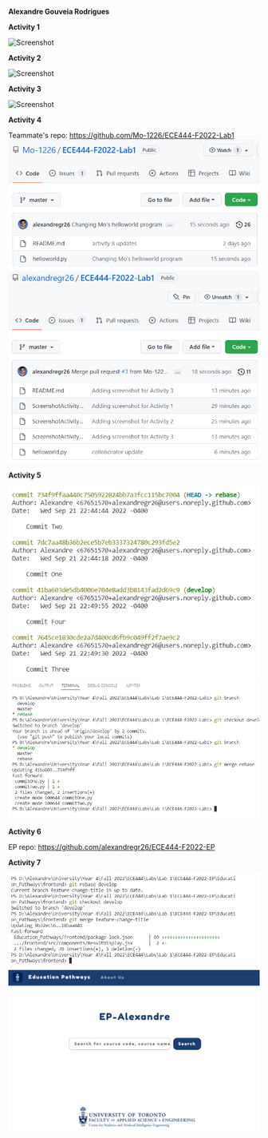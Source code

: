 **Alexandre Gouveia Rodrigues**

**Activity 1**

![Screenshot](ScreenshotActivity1.png)

**Activity 2**

![Screenshot](ScreenshotActivity2.png)

**Activity 3**

![Screenshot](ScreenshotActivity3.png)

**Activity 4**

Teammate's repo: https://github.com/Mo-1226/ECE444-F2022-Lab1
![Screenshot](ScreenshotActivity4Alex.png)
![Screenshot](ScreenshotActivity4Mo.png)

**Activity 5**

![Screenshot](ScreenshotActivity5Rebase.png)
![Screenshot](ScreenshotActivity5Merge.png)

**Activity 6**

EP repo: https://github.com/alexandregr26/ECE444-F2022-EP

**Activity 7**

![Screenshot](ScreenshotActivity7Rebase.png)
![Screenshot](ScreenshotActivity7Title.png)
